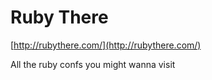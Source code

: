 <!--
id: 6730752410
link: http://tumblr.atmos.org/post/6730752410/ruby-there
slug: ruby-there
date: Mon Jun 20 2011 12:28:12 GMT-0700 (PDT)
publish: 2011-06-020
tags: 
title: Ruby There
-->


Ruby There
==========

[http://rubythere.com/](http://rubythere.com/)

All the ruby confs you might wanna visit

